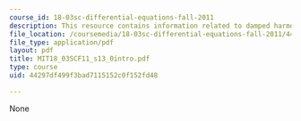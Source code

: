 ```yaml
---
course_id: 18-03sc-differential-equations-fall-2011
description: This resource contains information related to damped harmonic oscillators.
file_location: /coursemedia/18-03sc-differential-equations-fall-2011/44297df499f3bad7115152c0f152fd48_MIT18_03SCF11_s13_0intro.pdf
file_type: application/pdf
layout: pdf
title: MIT18_03SCF11_s13_0intro.pdf
type: course
uid: 44297df499f3bad7115152c0f152fd48

---
```

None
